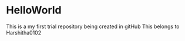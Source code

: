 # HelloWorld
This is a my first trial repository being created in gitHub
This belongs to Harshitha0102 
